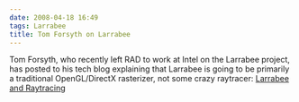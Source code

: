 ```yaml
---
date: 2008-04-18 16:49
tags: Larrabee
title: Tom Forsyth on Larrabee
---
```


Tom Forsyth, who recently left RAD to work at Intel on the Larrabee project,
has posted to his tech blog explaining that Larrabee is going to be primarily
a traditional OpenGL/DirectX rasterizer, not some crazy raytracer:
[Larrabee and Raytracing](http://home.comcast.net/%7Etom_forsyth/blog.wiki.html#%5B%5BLarrabee%20and%20raytracing%5D%5D)

